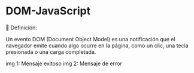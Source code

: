 # DOM-JavaScript
🧠 Definición:

Un evento DOM (Document Object Model) es una notificación que el navegador emite cuando algo ocurre
en la página, como un clic, una tecla presionada o una carga completada.

img 1: Mensaje exitoso
img 2: Mensaje de error
